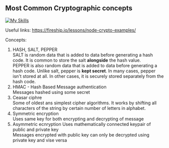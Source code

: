 ## Most Common Cryptographic concepts
[![My Skills](https://skillicons.dev/icons?i=nodejs,ts)](https://skillicons.dev)

Useful links:
https://fireship.io/lessons/node-crypto-examples/


Concepts:
1. HASH, SALT, PEPPER <br>
SALT is random data that is added to data before generating a hash code. It is common to store the salt **alongside** the hash value.<br>
PEPPER is also random data that is added to data before generating a hash code. Unlike salt, pepper is **kept secret**. In many cases, pepper isn't stored at all. In other cases, it is securely stored separately from the hash code.
2. HMAC - Hash Based Message authentication <br>
Messages hashed using some secret
3. Ceasar ciphre <br>
Some of oldest ans simplest cipher algorithms. It works by shifting all characters of the string by certain number of letters in alphabet. 
4. Symmetric encryption <br>
Uses same key for both encrypting and decrypting of message
5. Asymmetric ecnryption
Uses mathematically connected keypair of public and private key <br>
Messages encrypted with public key can only be decrypted using private key and vise versa
